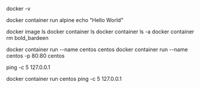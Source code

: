
docker -v

docker container run alpine echo "Hello World"

docker image ls
docker container ls
docker container ls -a
docker container rm bold_bardeen

docker container run --name centos centos
docker container run --name centos -p 80:80 centos

ping -c 5 127.0.0.1

docker container run centos ping -c 5 127.0.0.1